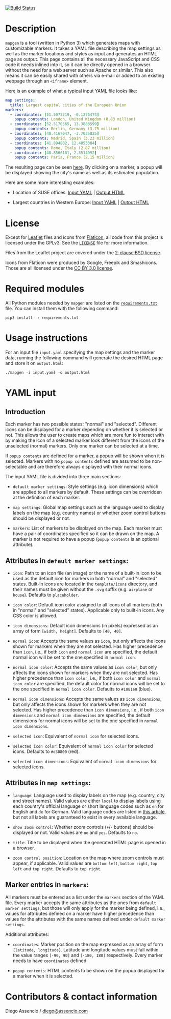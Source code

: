 [![Build Status](https://api.travis-ci.com/dassencio/mapgen.svg?branch=master)](https://travis-ci.com/dassencio/mapgen)

# Description

`mapgen` is a tool (written in Python 3) which generates maps with
customizable markers. It takes a YAML file describing the map settings as well
as the marker locations and styles as input and generates an HTML
page as output. This page contains all the necessary JavaScript
and CSS code it needs inlined into it, so it can be directly opened in a browser
without the need for a web server such as Apache or similar. This also means it
can be easily shared with others via e-mail or added to an existing webpage
through an `<iframe>` element.

Here is an example of what a typical input YAML file looks like:

```yaml
map settings:
  title: Largest capital cities of the European Union
markers:
  - coordinates: [51.5073219, -0.1276474]
    popup contents: London, United Kingdom (8.83 million)
  - coordinates: [52.5170365, 13.3888599]
    popup contents: Berlin, Germany (3.75 million)
  - coordinates: [40.4167047, -3.7035825]
    popup contents: Madrid, Spain (3.23 million)
  - coordinates: [41.894802, 12.4853384]
    popup contents: Rome, Italy (2.87 million)
  - coordinates: [48.8566101, 2.3514992]
    popup contents: Paris, France (2.15 million)
```

The resulting page can be seen [here](https://htmlpreview.github.io/?https://github.com/dassencio/mapgen/blob/master/examples/largest-eu-capitals/output.html).
By clicking on a marker, a popup will be displayed showing the city's name as
well as its estimated population.

Here are some more interesting examples:

- Location of SUSE offices: [Input YAML](https://github.com/dassencio/mapgen/tree/master/examples/suse-offices/input.yaml) |
  [Output HTML](https://htmlpreview.github.io/?https://github.com/dassencio/mapgen/blob/master/examples/suse-offices/output.html)

- Largest countries in Western Europe: [Input YAML](https://github.com/dassencio/mapgen/tree/master/examples/largest-west-eu-countries/input.yaml) |
  [Output HTML](https://htmlpreview.github.io/?https://github.com/dassencio/mapgen/blob/master/examples/largest-west-eu-countries/output.html)

# License

Except for [Leaflet](https://leafletjs.com/) files and icons from
[Flaticon](https://www.flaticon.com/), all code from this project is licensed
under the GPLv3. See the [`LICENSE`](https://github.com/dassencio/mapgen/tree/master/LICENSE) file for more information.

Files from the Leaflet project are covered under the
[2-clause BSD license](https://github.com/Leaflet/Leaflet/blob/master/LICENSE).

Icons from Flaticon were produced by Google, Freepik and Smashicons. Those are
all licensed under the [CC BY 3.0 license](https://creativecommons.org/licenses/by/3.0/).

# Required modules

All Python modules needed by `mapgen` are listed on the
[`requirements.txt`](https://github.com/dassencio/mapgen/tree/master/requirements.txt)
file. You can install them with the following command:

    pip3 install -r requirements.txt

# Usage instructions

For an input file `input.yaml` specifying the map settings and the marker data,
running the following command will generate the desired HTML page and store it
on `output.html`:

    ./mapgen -i input.yaml -o output.html

# YAML input

## Introduction

Each marker has two possible states: "normal" and "selected". Different icons
can be displayed for a marker depending on whether it is selected or not. This
allows the user to create maps which are more fun to interact with by making
the icon of a selected marker look different from the icons of the
unselected (normal) markers. Only one marker can be selected at a time.

If `popup contents` are defined for a marker, a popup will be shown when it is
selected. Markers with no `popup contents` defined are assumed to be
non-selectable and are therefore always displayed with their normal icons.

The input YAML file is divided into three main sections:

- `default marker settings`: Style settings (e.g. icon dimensions) which are
  applied to all markers by default. These settings can be overridden at the
  definition of each marker.

- `map settings`: Global map settings such as the language used to display
  labels on the map (e.g. country names) or whether zoom control buttons
  should be displayed or not.

- `markers`: List of markers to be displayed on the map. Each marker must have
  a pair of coordinates specified so it can be drawn on the map. A marker is not
  required to have a popup (`popup contents` is an optional attribute).

## Attributes in `default marker settings`:

- `icon`: Path to an icon file (an image) or the name of a built-in icon to be
  used as the default icon for markers in both "normal" and "selected" states.
  Built-in icons are located in the `template/icons` directory, and their names
  must be given without the `.svg` suffix (e.g. `airplane` or `house`). Defaults
  to `placeholder`.

- `icon color`: Default icon color assigned to all icons of all markers (both
  in "normal" and "selected" states). Applicable only to built-in icons. Any CSS
  color is allowed.

- `icon dimensions`: Default icon dimensions (in pixels) expressed as an array
  of form `[width, height]`. Defaults to `[40, 40]`.

- `normal icon`: Accepts the same values as `icon`, but only affects the icons
  shown for markers when they are not selected. Has higher precedence than
  `icon`, i.e., if both `icon` and `normal icon` are specified, the default
  normal icon will be set to the one specified in `normal icon`.

- `normal icon color`: Accepts the same values as `icon color`, but only affects
  the icons shown for markers when they are not selected. Has higher precedence
  than `icon color`, i.e., if both `icon color` and `normal icon color` are
  specified, the default color for normal icons will be set to the one specified
  in `normal icon color`. Defaults to `#1081e0` (blue).

- `normal icon dimensions`: Accepts the same values as `icon dimensions`, but
  only affects the icons shown for markers when they are not selected. Has higher precedence than `icon dimensions`, i.e., if both `icon dimensions` and
  `normal icon dimensions` are specified, the default dimensions for normal icons
  will be set to the one specified in `normal icon dimensions`.

- `selected icon`: Equivalent of `normal icon` for selected icons.

- `selected icon color`: Equivalent of `normal icon color` for selected icons.
  Defaults to `#d30800` (red).

- `selected icon dimensions`: Equivalent of `normal icon dimensions` for
  selected icons.

## Attributes in `map settings`:

- `language`: Language used to display labels on the map (e.g. country, city
  and street names). Valid values are either `local` to display labels using
  each country's official language or short language codes such as `en`
  for English and `de` for German. Valid language codes are listed in
  [this article](https://meta.wikimedia.org/wiki/List_of_Wikipedias#All_Wikipedias_ordered_by_number_of_articles),
  but not all labels are guaranteed to exist in every available language.

- `show zoom control`: Whether zoom controls (`+`/`-` buttons) should be
  displayed or not. Valid values are `no` and `yes`. Defaults to `no`.

- `title`: Title to be displayed when the generated HTML page is opened in a
  browser.

- `zoom control position`: Location on the map where zoom controls must appear,
  if applicable. Valid values are `bottom left`, `bottom right`, `top left`
  and `top right`. Defaults to `top right`.

## Marker entries in `markers`:

All markers must be entered as a list under the `markers` section of the YAML
file. Every marker accepts the same attributes as the ones from
`default marker settings`, but those will only apply for the marker being
defined, i.e., values for attributes defined on a marker have higher precedence
than values for the attributes with the same names defined under
`default marker settings`.

Additional attributes:

- `coordinates`: Marker position on the map expressed as an array of form
  `[latitude, longitude]`. Latitude and longitude values must fall within the
  value ranges `[-90, 90]` and `[-180, 180]` respectively. Every marker
  needs to have `coordinates` defined.

- `popup contents`: HTML contents to be shown on the popup displayed for a
  marker when it is selected.

# Contributors & contact information

Diego Assencio / diego@assencio.com
